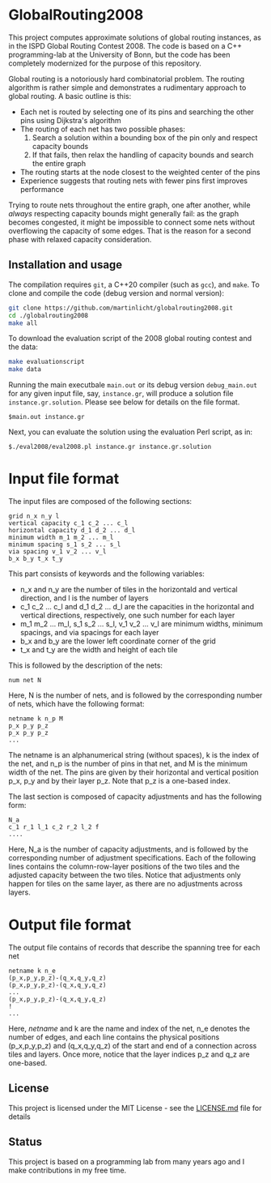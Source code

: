 # GlobalRouting2008

This project computes approximate solutions of global routing instances, as in the ISPD Global Routing Contest 2008.
The code is based on a C++ programming-lab at the University of Bonn, but the code has been completely modernized for the purpose of this repository. 

Global routing is a notoriously hard combinatorial problem. The routing algorithm is rather simple and demonstrates a rudimentary approach to global routing. A basic outline is this:
- Each net is routed by selecting one of its pins and searching the other pins using Dijkstra's algorithm
- The routing of each net has two possible phases: 
  1. Search a solution within a bounding box of the pin only and respect capacity bounds
  2. If that fails, then relax the handling of capacity bounds and search the entire graph
- The routing starts at the node closest to the weighted center of the pins 
- Experience suggests that routing nets with fewer pins first improves performance

Trying to route nets throughout the entire graph, one after another, while *always* respecting capacity bounds might generally fail:
as the graph becomes congested, it might be impossible to connect some nets without overflowing the capacity of some edges.
That is the reason for a second phase with relaxed capacity consideration.

## Installation and usage

The compilation requires `git`, a C++20 compiler (such as `gcc`), and `make`. 
To clone and compile the code (debug version and normal version):

```bash
git clone https://github.com/martinlicht/globalrouting2008.git
cd ./globalrouting2008
make all
```

To download the evaluation script of the 2008 global routing contest and the data:

```bash
make evaluationscript 
make data 
```

Running the main executbale `main.out` or its debug version `debug_main.out` for any given input file, say, `instance.gr`, will produce a solution file `instance.gr.solution`. 
Please see below for details on the file format. 

```
$main.out instance.gr
```

Next, you can evaluate the solution using the evaluation Perl script, as in:

```
$./eval2008/eval2008.pl instance.gr instance.gr.solution
```


# Input file format

The input files are composed of the following sections:

```
grid n_x n_y l
vertical capacity c_1 c_2 ... c_l
horizontal capacity d_1 d_2 ... d_l
minimum width m_1 m_2 ... m_l
minimum spacing s_1 s_2 ... s_l
via spacing v_1 v_2 ... v_l
b_x b_y t_x t_y
```

This part consists of keywords and the following variables:
 - n_x and n_y are the number of tiles in the horizontald and vertical direction, and l is the number of layers 
 - c_1 c_2 ... c_l and d_1 d_2 ... d_l are the capacities in the horizontal and vertical directions, respectively, one such number for each layer
 - m_1 m_2 ... m_l, s_1 s_2 ... s_l, v_1 v_2 ... v_l are minimum widths, minimum spacings, and via spacings for each layer
 - b_x and b_y are the lower left coordinate corner of the grid
 - t_x and t_y are the width and height of each tile 

This is followed by the description of the nets:

```
num net N
```

Here, N is the number of nets, and is followed by the corresponding number of nets, which have the following format:

```
netname k n_p M
p_x p_y p_z
p_x p_y p_z
...
```

The netname is an alphanumerical string (without spaces), k is the index of the net, and n_p is the number of pins in that net, and M is the minimum width of the net.
The pins are given by their horizontal and vertical position p_x, p_y and by their layer p_z. Note that p_z is a one-based index.

The last section is composed of capacity adjustments and has the following form:
```
N_a
c_1 r_1 l_1 c_2 r_2 l_2 f
....
```

Here, N_a is the number of capacity adjustments, and is followed by the corresponding number of adjustment specifications. 
Each of the following lines contains the column-row-layer positions of the two tiles and the adjusted capacity between the two tiles. 
Notice that adjustments only happen for tiles on the same layer, as there are no adjustments across layers.

# Output file format 

The output file contains of records that describe the spanning tree for each net 

```
netname k n_e
(p_x,p_y,p_z)-(q_x,q_y,q_z)
(p_x,p_y,p_z)-(q_x,q_y,q_z)
...
(p_x,p_y,p_z)-(q_x,q_y,q_z)
!
...
```

Here, *netname* and k are the name and index of the net, n_e denotes the number of edges, and each line contains the physical positions (p_x,p_y,p_z) and (q_x,q_y,q_z) of the start and end of a connection across tiles and layers. 
Once more, notice that the layer indices p_z and q_z are one-based. 


## License

This project is licensed under the MIT License - see the [LICENSE.md](LICENSE.md) file for details

## Status

This project is based on a programming lab from many years ago and I make contributions in my free time.

